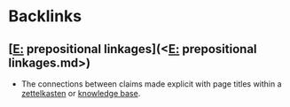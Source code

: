 
# Backlinks
## [[E:](<[E:.md>) prepositional linkages](<[E:](<E:.md>) prepositional linkages.md>)
- The connections between claims made explicit with page titles within a [zettelkasten](<zettelkasten.md>) or [knowledge base](<knowledge base.md>).

